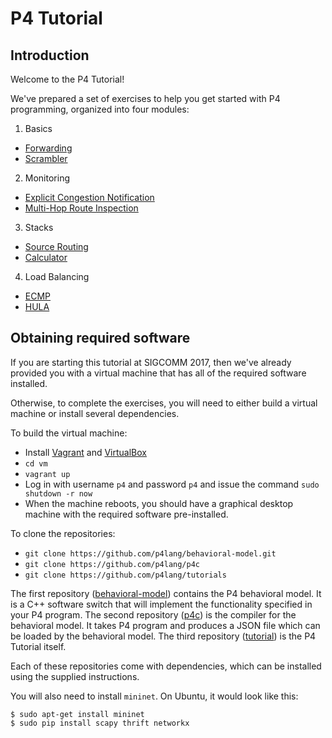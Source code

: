 # P4 Tutorial

## Introduction

Welcome to the P4 Tutorial!

We've prepared a set of exercises to help you get started with P4
programming, organized into four modules:

1. Basics
* [Forwarding](./forwarding)
* [Scrambler](./scrambler)

2. Monitoring
* [Explicit Congestion Notification](./ecn)
* [Multi-Hop Route Inspection](./mri)

3. Stacks
* [Source Routing](./source_routing)
* [Calculator](./calculator)

4. Load Balancing 
* [ECMP](./ecmp)
* [HULA](./hula)

## Obtaining required software

If you are starting this tutorial at SIGCOMM 2017, then we've already
provided you with a virtual machine that has all of the required
software installed.

Otherwise, to complete the exercises, you will need to either build a
virtual machine or install several dependencies.

To build the virtual machine:
- Install [Vagrant](https://vagrantup.com) and [VirtualBox](https://virtualbox.org)
- `cd vm`
- `vagrant up`
- Log in with username `p4` and password `p4` and issue the command `sudo shutdown -r now`
- When the machine reboots, you should have a graphical desktop machine with the required software pre-installed.

To clone the repositories:

- `git clone https://github.com/p4lang/behavioral-model.git`
- `git clone https://github.com/p4lang/p4c`
- `git clone https://github.com/p4lang/tutorials`

The first repository
([behavioral-model](https://github.com/p4lang/behavioral-model))
contains the P4 behavioral model. It is a C++ software switch that
will implement the functionality specified in your P4 program. The
second repository ([p4c](https://github.com/p4lang/p4c-bm)) is the
compiler for the behavioral model. It takes P4 program and produces a
JSON file which can be loaded by the behavioral model. The third
repository ([tutorial](https://github.com/p4lang/tutorial)) is the P4
Tutorial itself.

Each of these repositories come with dependencies, which can be
installed using the supplied instructions. 

You will also need to install `mininet`. On Ubuntu, it would look like
this:

```
$ sudo apt-get install mininet
$ sudo pip install scapy thrift networkx
```
